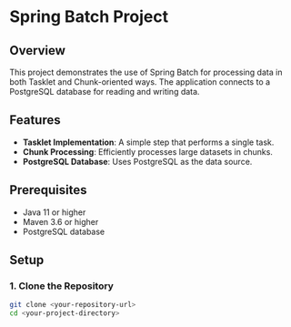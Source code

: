 # Spring Batch Project

## Overview
This project demonstrates the use of Spring Batch for processing data in both Tasklet and Chunk-oriented ways. The application connects to a PostgreSQL database for reading and writing data.

## Features
- **Tasklet Implementation**: A simple step that performs a single task.
- **Chunk Processing**: Efficiently processes large datasets in chunks.
- **PostgreSQL Database**: Uses PostgreSQL as the data source.

## Prerequisites
- Java 11 or higher
- Maven 3.6 or higher
- PostgreSQL database

## Setup

### 1. Clone the Repository
```bash
git clone <your-repository-url>
cd <your-project-directory>

